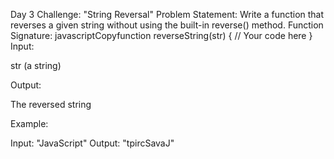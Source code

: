 Day 3 Challenge: "String Reversal"
Problem Statement:
Write a function that reverses a given string without using the built-in reverse() method.
Function Signature:
javascriptCopyfunction reverseString(str) {
  // Your code here
}
Input:

str (a string)

Output:

The reversed string

Example:

Input: "JavaScript"
Output: "tpircSavaJ"